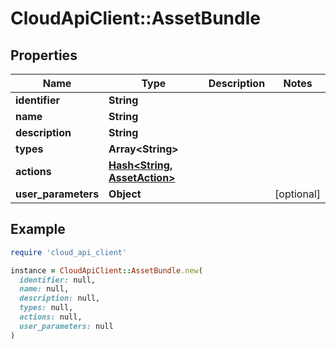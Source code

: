 # CloudApiClient::AssetBundle

## Properties

| Name | Type | Description | Notes |
| ---- | ---- | ----------- | ----- |
| **identifier** | **String** |  |  |
| **name** | **String** |  |  |
| **description** | **String** |  |  |
| **types** | **Array&lt;String&gt;** |  |  |
| **actions** | [**Hash&lt;String, AssetAction&gt;**](AssetAction.md) |  |  |
| **user_parameters** | **Object** |  | [optional] |

## Example

```ruby
require 'cloud_api_client'

instance = CloudApiClient::AssetBundle.new(
  identifier: null,
  name: null,
  description: null,
  types: null,
  actions: null,
  user_parameters: null
)
```

